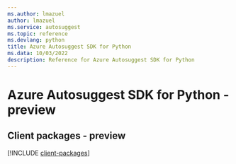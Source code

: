 ```yaml
---
ms.author: lmazuel
author: lmazuel
ms.service: autosuggest
ms.topic: reference
ms.devlang: python
title: Azure Autosuggest SDK for Python
ms.data: 10/03/2022
description: Reference for Azure Autosuggest SDK for Python
---
```

# Azure Autosuggest SDK for Python - preview

## Client packages - preview
[!INCLUDE [client-packages](autosuggest-client-index.md)]
